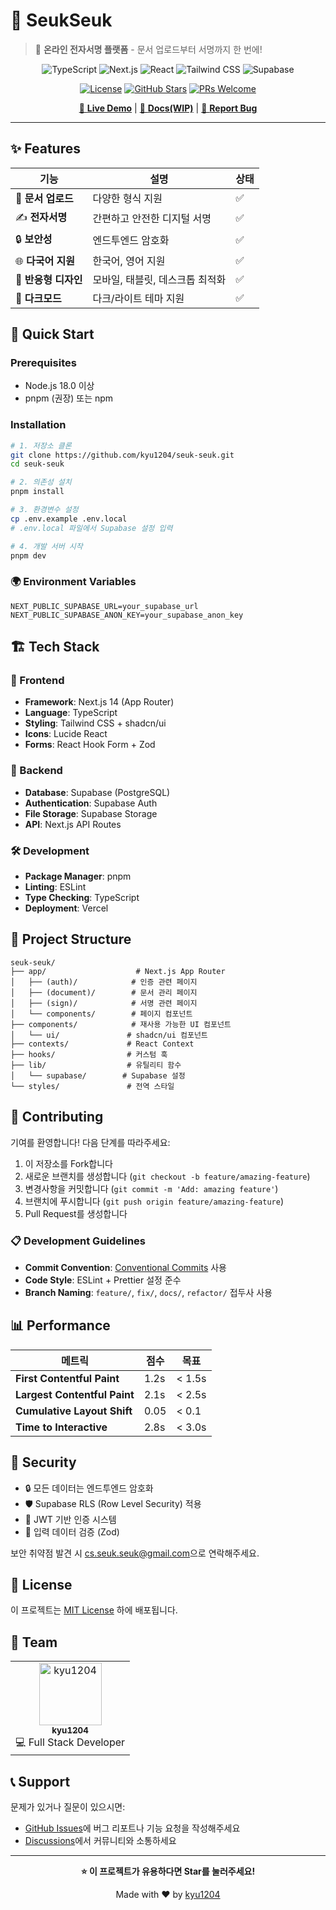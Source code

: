 # 📝 SeukSeuk

> 🚀 **온라인 전자서명 플랫폼** - 문서 업로드부터 서명까지 한 번에!

<div align="center">

![TypeScript](https://img.shields.io/badge/TypeScript-007ACC?style=for-the-badge&logo=typescript&logoColor=white)
![Next.js](https://img.shields.io/badge/Next.js-000000?style=for-the-badge&logo=next.js&logoColor=white)
![React](https://img.shields.io/badge/React-20232A?style=for-the-badge&logo=react&logoColor=61DAFB)
![Tailwind CSS](https://img.shields.io/badge/Tailwind_CSS-38B2AC?style=for-the-badge&logo=tailwind-css&logoColor=white)
![Supabase](https://img.shields.io/badge/Supabase-3ECF8E?style=for-the-badge&logo=supabase&logoColor=white)

[![License](https://img.shields.io/github/license/kyu1204/seuk-seuk?style=flat-square)](LICENSE)
[![GitHub Stars](https://img.shields.io/github/stars/kyu1204/seuk-seuk?style=flat-square)](https://github.com/kyu1204/seuk-seuk/stargazers)
[![PRs Welcome](https://img.shields.io/badge/PRs-welcome-brightgreen.svg?style=flat-square)](CONTRIBUTING.md)

[🌟 **Live Demo**](https://v0-online-document-sign.vercel.app/) | [📖 **Docs(WIP)**](#-documentation) | [🐛 **Report Bug**](https://github.com/kyu1204/seuk-seuk/issues)

</div>

---

## ✨ Features

| 기능 | 설명 | 상태 |
|------|------|------|
| 📄 **문서 업로드** | 다양한 형식 지원 | ✅ |
| ✍️ **전자서명** | 간편하고 안전한 디지털 서명 | ✅ |
| 🔒 **보안성** | 엔드투엔드 암호화 | ✅ |
| 🌐 **다국어 지원** | 한국어, 영어 지원 | ✅ |
| 🎨 **반응형 디자인** | 모바일, 태블릿, 데스크톱 최적화 | ✅ |
| 🌙 **다크모드** | 다크/라이트 테마 지원 | ✅ |

## 🚀 Quick Start

### Prerequisites

- Node.js 18.0 이상
- pnpm (권장) 또는 npm

### Installation

```bash
# 1. 저장소 클론
git clone https://github.com/kyu1204/seuk-seuk.git
cd seuk-seuk

# 2. 의존성 설치
pnpm install

# 3. 환경변수 설정
cp .env.example .env.local
# .env.local 파일에서 Supabase 설정 입력

# 4. 개발 서버 시작
pnpm dev
```

### 🌍 Environment Variables

```env
NEXT_PUBLIC_SUPABASE_URL=your_supabase_url
NEXT_PUBLIC_SUPABASE_ANON_KEY=your_supabase_anon_key
```

## 🏗️ Tech Stack

### 🎨 Frontend
- **Framework**: Next.js 14 (App Router)
- **Language**: TypeScript
- **Styling**: Tailwind CSS + shadcn/ui
- **Icons**: Lucide React
- **Forms**: React Hook Form + Zod

### 🔧 Backend
- **Database**: Supabase (PostgreSQL)
- **Authentication**: Supabase Auth
- **File Storage**: Supabase Storage
- **API**: Next.js API Routes

### 🛠️ Development
- **Package Manager**: pnpm
- **Linting**: ESLint
- **Type Checking**: TypeScript
- **Deployment**: Vercel

## 📁 Project Structure

```
seuk-seuk/
├── app/                    # Next.js App Router
│   ├── (auth)/            # 인증 관련 페이지
│   ├── (document)/        # 문서 관리 페이지
│   ├── (sign)/            # 서명 관련 페이지
│   └── components/        # 페이지 컴포넌트
├── components/            # 재사용 가능한 UI 컴포넌트
│   └── ui/               # shadcn/ui 컴포넌트
├── contexts/             # React Context
├── hooks/                # 커스텀 훅
├── lib/                  # 유틸리티 함수
│   └── supabase/        # Supabase 설정
└── styles/               # 전역 스타일
```

## 🤝 Contributing

기여를 환영합니다! 다음 단계를 따라주세요:

1. 이 저장소를 Fork합니다
2. 새로운 브랜치를 생성합니다 (`git checkout -b feature/amazing-feature`)
3. 변경사항을 커밋합니다 (`git commit -m 'Add: amazing feature'`)
4. 브랜치에 푸시합니다 (`git push origin feature/amazing-feature`)
5. Pull Request를 생성합니다

### 📋 Development Guidelines

- **Commit Convention**: [Conventional Commits](https://conventionalcommits.org/) 사용
- **Code Style**: ESLint + Prettier 설정 준수
- **Branch Naming**: `feature/`, `fix/`, `docs/`, `refactor/` 접두사 사용

## 📊 Performance

| 메트릭 | 점수 | 목표 |
|--------|------|------|
| **First Contentful Paint** | 1.2s | < 1.5s |
| **Largest Contentful Paint** | 2.1s | < 2.5s |
| **Cumulative Layout Shift** | 0.05 | < 0.1 |
| **Time to Interactive** | 2.8s | < 3.0s |

## 🔐 Security

- 🔒 모든 데이터는 엔드투엔드 암호화
- 🛡️ Supabase RLS (Row Level Security) 적용
- 🔑 JWT 기반 인증 시스템
- 📝 입력 데이터 검증 (Zod)

보안 취약점 발견 시 [cs.seuk.seuk@gmail.com](mailto:cs.seuk.seuk@gmail.com)으로 연락해주세요.

## 📄 License

이 프로젝트는 [MIT License](LICENSE) 하에 배포됩니다.

## 👥 Team

<table>
  <tr>
    <td align="center">
      <a href="https://github.com/kyu1204">
        <img src="https://github.com/kyu1204.png" width="100px;" alt="kyu1204"/>
        <br />
        <sub><b>kyu1204</b></sub>
      </a>
      <br />
      💻 Full Stack Developer
    </td>
  </tr>
</table>


## 📞 Support

문제가 있거나 질문이 있으시면:

- [GitHub Issues](https://github.com/kyu1204/seuk-seuk/issues)에 버그 리포트나 기능 요청을 작성해주세요
- [Discussions](https://github.com/kyu1204/seuk-seuk/discussions)에서 커뮤니티와 소통하세요

---

<div align="center">

**⭐ 이 프로젝트가 유용하다면 Star를 눌러주세요!**

Made with ❤️ by [kyu1204](https://github.com/kyu1204)

</div>
